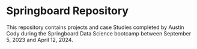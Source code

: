 # Springboard Repository

This repository contains projects and case Studies completed by Austin Cody during the Springboard Data Science bootcamp between September 5, 2023 and April 12, 2024.
